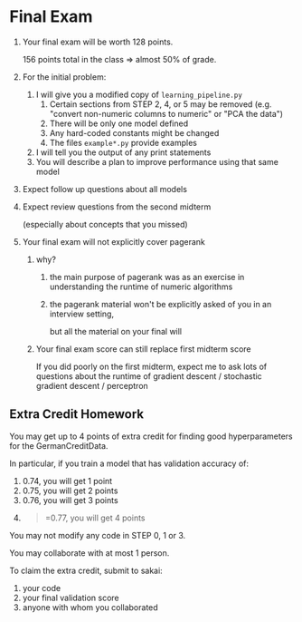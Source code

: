 # Final Exam

1. Your final exam will be worth 128 points.

    156 points total in the class => almost 50% of grade.

1. For the initial problem:
    1. I will give you a modified copy of `learning_pipeline.py`
        1. Certain sections from STEP 2, 4, or 5 may be removed (e.g. "convert non-numeric columns to numeric" or "PCA the data")
        1. There will be only one model defined
        1. Any hard-coded constants might be changed
        1. The files `example*.py` provide examples
    1. I will tell you the output of any print statements
    1. You will describe a plan to improve performance using that same model

1. Expect follow up questions about all models

1. Expect review questions from the second midterm

    (especially about concepts that you missed)

1. Your final exam will not explicitly cover pagerank

    1. why?
        1. the main purpose of pagerank was as an exercise in understanding the runtime of numeric algorithms
        1. the pagerank material won't be explicitly asked of you in an interview setting,

            but all the material on your final will

    1. Your final exam score can still replace first midterm score

       If you did poorly on the first midterm,
       expect me to ask lots of questions about the runtime of gradient descent / stochastic gradient descent / perceptron

## Extra Credit Homework

You may get up to 4 points of extra credit for finding good hyperparameters for the GermanCreditData.

In particular, if you train a model that has validation accuracy of:
1. 0.74, you will get 1 point
1. 0.75, you will get 2 points
1. 0.76, you will get 3 points
1. >=0.77, you will get 4 points

You may not modify any code in STEP 0, 1 or 3.

You may collaborate with at most 1 person.

To claim the extra credit, submit to sakai:
1. your code
1. your final validation score
1. anyone with whom you collaborated
